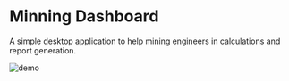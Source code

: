 # Minning Dashboard

A simple desktop application to help mining engineers in calculations and report generation. 

![demo](https://user-images.githubusercontent.com/56788883/225486112-19c972c3-9042-49a6-8b54-faa59a2c66c5.jpeg)
